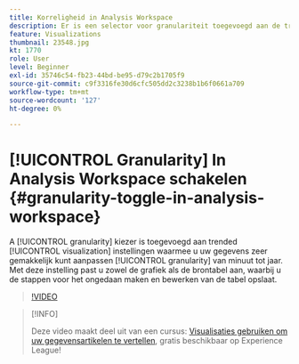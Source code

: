 ```yaml
---
title: Korreligheid in Analysis Workspace
description: Er is een selector voor granulariteit toegevoegd aan de trended visualisatie-instellingen, zodat u de granulariteit van de gegevens heel eenvoudig kunt aanpassen van minuut tot jaar. Met deze instelling past u zowel de grafiek als de brontabel aan, waarbij u de stappen voor het ongedaan maken en bewerken van de tabel opslaat.
feature: Visualizations
thumbnail: 23548.jpg
kt: 1770
role: User
level: Beginner
exl-id: 35746c54-fb23-44bd-be95-d79c2b1705f9
source-git-commit: c9f3316fe30d6cfc505dd2c3238b1b6f0661a709
workflow-type: tm+mt
source-wordcount: '127'
ht-degree: 0%

---
```


# [!UICONTROL Granularity] In Analysis Workspace schakelen {#granularity-toggle-in-analysis-workspace}

A [!UICONTROL granularity] kiezer is toegevoegd aan trended [!UICONTROL visualization] instellingen waarmee u uw gegevens zeer gemakkelijk kunt aanpassen [!UICONTROL granularity] van minuut tot jaar. Met deze instelling past u zowel de grafiek als de brontabel aan, waarbij u de stappen voor het ongedaan maken en bewerken van de tabel opslaat.

>[!VIDEO](https://video.tv.adobe.com/v/23548/?quality=12)

>[!INFO]
>
> Deze video maakt deel uit van een cursus: [Visualisaties gebruiken om uw gegevensartikelen te vertellen](https://experienceleague.adobe.com/?recommended=Analytics-U-1-2021.1.visualizations), gratis beschikbaar op Experience League!
